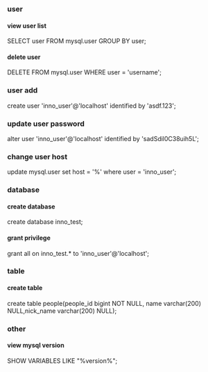 
### user
#### view user list 
SELECT user FROM mysql.user GROUP BY user;

#### delete user
DELETE FROM mysql.user WHERE user = 'username'; 

### user add 
create user 'inno_user'@'localhost' identified by 'asdf.123';

### update user password
alter user 'inno_user'@'localhost' identified by 'sadSdil0C38uih5L';

### change user host
update mysql.user set host = '%' where user = 'inno_user';

### database
#### create database
create database inno_test;

#### grant privilege
grant all on inno_test.* to 'inno_user'@'localhost';

### table
#### create table
create table people(people_id bigint NOT NULL, name varchar(200) NULL,nick_name varchar(200) NULL);

### other
#### view mysql version
SHOW VARIABLES LIKE "%version%";

